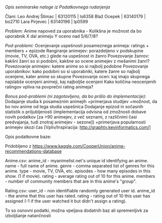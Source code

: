 *Opis seminarske naloge iz Podatkovnega rudarjenja*

Člani:
Leo Andrej Štimac 	| 63120115	| ls6358
Blaž Ocepek		    | 63140179	| bo2710
Lara Pirjevec 		| 63140196  | lp0599

*Problem:*
Anime napoved za uporabnika - Kolikšna je možnost da bo uporabnik X dal animeju Y oceno nad 5/6/7/8?

*Pod-problemi:*
Ocenjevanje uspešnosti posameznega animeja: ratings + members + epizode
Rangiranje animejev: porazdeljeno v podskupine (movie, TV, OVA, etc.) glede na uspešnost in žanro
Povezovanje žanrov: kakšni žanri so si podobni, kakšne so ocene animejev z mešanimi žanri?
Povezovanje animejev: katere anime so si najbolj podobne
Povezovanje uporabnikov: kako podobni so si uporabniki, katere žanre so najbolj ocenjene, kater anime so skupne
Povezovanje ocen: kaj imajo skupnega najslabše ocenjeni animeji, kaj najboljše ocenjeni
Kako količina neocenjenih ratingov vpliva na povprečni rating animeja?

*Bonus pod-problemi (ni zagotovljeno, da bo prišlo do implementacije):*
Dodajanje studia k posameznim animejih
+primerjava studijev
+možnost, da bo nov anime od tega studia uspešnica
Dodajanje epizod in sočasnih statistik o priljubljenosti (implementacija odvisna od zmožnosti dobave novih podatkov [za >90 animejev, z več seznami, z različnimi časi predvajanja, tudi znotraj animejev - sezone])
+primerjava popularnosti animejev skozi čas [Vpliv/Inspiracija: http://graphtv.kevinformatics.com/]


Opis podatkovne baze:

Pridobljeno z https://www.kaggle.com/CooperUnion/anime-recommendations-database

Anime.csv:
anime_id - myanimelist.net's unique id identifying an anime.
name - full name of anime.
genre - comma separated list of genres for this anime.
type - movie, TV, OVA, etc.
episodes - how many episodes in this show. (1 if movie).
rating - average rating out of 10 for this anime.
members - number of community members that are in this anime's "group".

Rating.csv:
user_id - non identifiable randomly generated user id.
anime_id - the anime that this user has rated.
rating - rating out of 10 this user has assigned (-1 if the user watched it but didn't assign a rating).

To so osnovni podatki, možna vpeljava dodatnih baz ali spremenljivk za izboljšanje natančnosti
